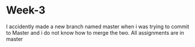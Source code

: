 # Week-3
I accidently made a new branch named master when i was trying to commit to Master and i do not know how to merge the two.
All assignments are in master
